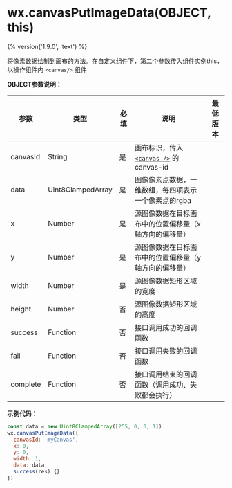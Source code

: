 # wx.canvasPutImageData(OBJECT, this)
{% version('1.9.0', 'text') %}

将像素数据绘制到画布的方法。在自定义组件下，第二个参数传入组件实例this，以操作组件内 `<canvas/>` 组件

**OBJECT参数说明：**

| 参数       | 类型              | 必填 | 说明                                                                  | 最低版本             |
|------------| ----------------- |------|-----------------------------------------------------------------------| -------------------- |
| canvasId   | String            | 是   | 画布标识，传入 [`<canvas />`](../../component/canvas.md) 的 canvas-id |                      |
| data       | Uint8ClampedArray | 是   | 图像像素点数据，一维数组，每四项表示一个像素点的rgba                  |                      |
| x          | Number            | 是   | 源图像数据在目标画布中的位置偏移量（x 轴方向的偏移量）                |                      |
| y          | Number            | 是   | 源图像数据在目标画布中的位置偏移量（y 轴方向的偏移量）                |                      |
| width      | Number            | 是   | 源图像数据矩形区域的宽度                                              |                      |
| height     | Number            | 否   | 源图像数据矩形区域的高度                                              |                      |
| success    | Function          | 否   | 接口调用成功的回调函数                                                |                      |
| fail       | Function          | 否   | 接口调用失败的回调函数                                                |                      |
| complete   | Function          | 否   | 接口调用结束的回调函数（调用成功、失败都会执行）                      |                      |

**示例代码：**

```javascript
const data = new Uint8ClampedArray([255, 0, 0, 1])
wx.canvasPutImageData({
  canvasId: 'myCanvas',
  x: 0,
  y: 0,
  width: 1,
  data: data,
  success(res) {}
})
```